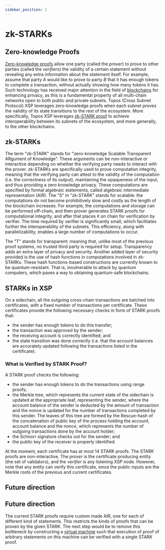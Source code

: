 ```yaml
---
sidebar_position: 2
---
```


# zk-STARKs

## Zero-knowledge Proofs

[Zero-knowledge proofs](https://dl.acm.org/doi/10.1145/62212.62222) allow one party (called the _prover_) to prove to other parties (called the _verifiers_) the validity of a certain statement without revealing any extra information about the statement itself. For example, assume that party _A_ would like to prove to party _B_ that it has enough tokens to complete a transaction, without actually showing how many tokens it has. Such technology has received major attention in the field of [blockchains](https://docs.ethhub.io/ethereum-roadmap/privacy/) for enhancing privacy, as this is a fundamental property of all multi-chain networks open to both public and private subnets.
Topos (Cross Subnet Protocol) XSP leverages zero-knowledge proofs when each subnet proves the validity of its state transitions to the rest of the ecosystem. More specifically, Topos XSP leverages [zk-STARK proof](https://eprint.iacr.org/2018/046.pdf) to achieve interoperability between its subnets of the ecosystem, and more generally, to the other blockchains.

## zk-STARKs

The term "zk-STARK" stands for "zero-knowledge Scalable Transparent ARgument of Knowledge". These arguments can be non-interactive or interactive depending on whether the verifying party needs to interact with the prover. zk-STARKs are specifically used to prove computation integrity, meaning that the verifying party can attest to the validity of the computation (i.e. the correctness of its output), maintaining the opaqueness of the input, and thus providing a zero knowledge privacy. These computations are specified by formal algebraic statements, called algebraic intermediate representation (AIR).
The "S" in "zk-STARK" stands for scalable: the computations do not become prohibitively slow and costly as the length of the blockchain increases. For example, the computations and storage can be performed off-chain, and then prover generates STARK proofs for computational integrity, and after that places it on chain for verification by verifier. The time required by verifier is significantly small, which facilitates further the interoperability of the subnets. This efficiency, along with parallelizability, enables a large number of computations to occur.

The "T" stands for transparent: meaning that, unlike most of the previous proof systems, no trusted third party is required for setup. Transparency adds an extra layer of privacy and security. Another added layer of security provided is the use of hash functions in computations involved in zk-STARKs. These hash functions-based constructions are currently known to be quantum-resistant. That is, invulnerable to attack by quantum computers, which paves a way to obtaining quantum-safe blockchains.

## STARKs in XSP

On a sidechain, all the outgoing cross-chain transactions are batched into certificates, with a fixed number of transactions per certificate.
These certificates provide the following necessary checks in form of STARK proofs that:

- the sender has enough tokens to do this transfer;
- the transaction was approved by the sender;
- the receiving account is correctly identified; and
- the state transition was done correctly (i.e. that the account balances are accurately updated following the transactions listed in the certificate).

### What is Verified by STARK Proof?

A STARK proof checks the following:

- the sender has enough tokens to do the transactions using range proofs;
- the Merkle tree, which represents the current state of the sidechain is updated at the appropriate leaf, representing the sender, where the account balance of the sender is deducted by the amount of transaction and the nonce is updated for the number of transactions completed by this sender. The leaves of this tree are formed by the Rescue-hash of the concatenation of public key of the process holding the account, account balance and the _nonce_, which represents the number of outgoing transactions done by the account holder;
- the Schnorr signature checks out for the sender; and
- the public key of the receiver is properly identified.

At the moment, each certificate has at most 14 STARK proofs.
The STARK proofs are non-interactive. The _prover_ is the certificate producing entity (the set of validators), and the _verifier_ is any listening XSP node. However, note that any entity can verify this certificate, since the public inputs are the Merkle roots of the previous and current certificates.

## Future direction

## Future direction

The current STARK proofs require custom made AIR, one for each of different kind of statements. This restricts the kinds of proofs that can be proven by the given STARK.
The next step would be to remove this bottleneck by constructing a [virtual machine](https://github.com/GuildOfWeavers/distaff) such that execution of proof of arbitrary statements on this machine can be verified with a single STARK proof.
